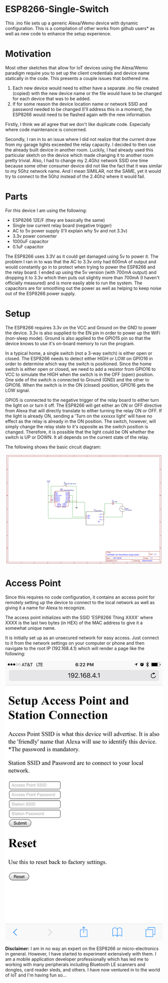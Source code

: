 # ESP8266-Single-Switch
This .ino file sets up a generic Alexa/Wemo device with dynamic configuration. This is a compilation of other works from github users* as well as new code to enhance the setup experience.

# Motivation
Most other sketches that allow for IoT devices using the Alexa/Wemo paradigm require you to set up the client credentials and device name statically in the code. This presents a couple issues that bothered me.

1. Each new device would need to either have a separate .ino file created (copied) with the new device name or the file would have to be changed for each device that was to be added.
2. If for some reason the device location name or network SSID and password needed to be changed (I'll address this in a moment), the ESP8266 would need to be flashed again with the new information.

Firstly, I think we all agree that we don't like duplicate code. Especially where code maintenance is concerned.

Secondly, I ran in to an issue where I did not realize that the current draw from my garage lights exceeded the relay capacity. I decided to then use the already built device in another room. Luckily, I had already used this particular sketch on the device which made changing it to another room pretty trivial. Also, I had to change my 2.4Ghz network SSID one time because some other consumer device did not like the fact that it was similar to my 5Ghz network name. And I mean SIMILAR, not the SAME, yet it would try to connect to the 5Ghz instead of the 2.4Ghz where it would fail.

# Parts
For this device I am using the following:
- ESP8266 12E/F (they are basically the same)
- Single low current relay board (negative trigger)
- AC to 5v power supply (I'll explain why 5v and not 3.3v)
- 3.3v power converter
- 1000uF capacitor
- 0.1uF capacitor

The ESP8266 uses 3.3V as it could get damaged using 5v to power it. The problem I ran in to was that the AC to 3.3v only had 600mA of output and would constantly go in to protect when trying to power the ESP8266 and the relay board. I ended up using the 5v version (with 700mA output) and dropping it to 3.3v which then puts out slightly more than 700mA (I haven't officially measured) and is more easily able to run the system. The capacitors are for smoothing out the power as well as helping to keep noise out of the ESP8266 power supply.

# Setup
The ESP8266 requires 3.3v on the VCC and Ground on the GND to power the device. 3.3v is also supplied to the EN pin in order to power up the WiFi (non-sleep mode). Ground is also applied to the GPIO15 pin so that the device knows to use it's on-board memory to run the program.

In a typical home, a single switch (not a 3-way switch) is either open or closed. The ESP8266 needs to detect either HIGH or LOW on GPIO16 in order to determine which way the switch is positioned. Since the home switch is either open or closed, we need to add a resistor from GPIO16 to VCC to simulate the HIGH when the switch is in the OFF (open) position. One side of the switch is connected to Ground (GND) and the other to GPIO16. When the switch is in the ON (closed) position, GPIO16 gets the LOW signal.

GPIO5 is connected to the negative trigger of the relay board to either turn the light on or turn it off. The ESP8266 will get either an ON or OFF directive from Alexa that will directly translate to either turning the relay ON or OFF. If the light is already ON, sending a 'Turn on the xxxxxx light' will have no effect as the relay is already in the ON position. The switch, however, will simply change the relay state to it's opposite as the switch position is changed. Therefore, it is possible that the light could be ON whether the switch is UP or DOWN. It all depends on the current state of the relay.

The following shows the basic circuit diagram:

![Circuit](https://github.com/BonEvil/ESP8266-Single-Switch/raw/master/resources/ESP8266-Switch-and-Relay.png)

# Access Point
Since this requires no code configuration, it contains an access point for remotely setting up the device to connect to the local network as well as giving it a name for Alexa to recognize.

The access point initializes with the SSID 'ESP8266 Thing XXXX' where XXXX is the last two bytes (in HEX) of the MAC address to give it a somewhat unique name.

It is initially set up as an unsecured network for easy access. Just connect to it from the network settings on your computer or phone and then navigate to the root IP (192.168.4.1) which will render a page like the following:

![Root](https://github.com/BonEvil/ESP8266-Single-Switch/raw/master/resources/index.html.png)



**Disclaimer:**
I am in no way an expert on the ESP8266 or micro-electronics in general. However, I have started to experiment extensively with them. I am a mobile application developer professionally which has led me to working with many peripherals including Bluetooth LE scanners and dongles, card reader sleds, and others. I have now ventured in to the world of IoT and I'm having fun so...
